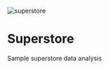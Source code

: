 ![superstore](https://user-images.githubusercontent.com/124790762/218684784-2dc993ff-0b17-41cd-890e-7a59d10ad702.JPG)
# Superstore
Sample superstore data analysis
